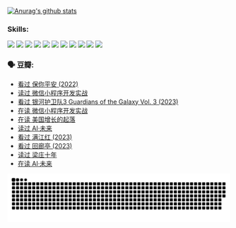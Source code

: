 
[![Anurag's github stats](https://github-readme-stats.vercel.app/api?username=w940853815)](https://github.com/anuraghazra/github-readme-stats)

### Skills:

<code><img height="32" src="https://cdn.jsdelivr.net/npm/simple-icons@v5/icons/python.svg"></code>
<code><img height="32" src="https://cdn.jsdelivr.net/npm/simple-icons@v5/icons/javascript.svg"></code>
<code><img height="32" src="https://cdn.jsdelivr.net/npm/simple-icons@v5/icons/django.svg"></code>
<code><img height="32" src="https://cdn.jsdelivr.net/npm/simple-icons@v5/icons/flask.svg"></code>
<code><img height="32" src="https://cdn.jsdelivr.net/npm/simple-icons@v5/icons/vuetify.svg"></code>
<code><img height="32" src="https://cdn.jsdelivr.net/npm/simple-icons@v5/icons/git.svg"></code>
<code><img height="32" src="https://cdn.jsdelivr.net/npm/simple-icons@v5/icons/docker.svg"></code>
<code><img height="32" src="https://cdn.jsdelivr.net/npm/simple-icons@v5/icons/postgresql.svg"></code>
<code><img height="32" src="https://cdn.jsdelivr.net/npm/simple-icons@v5/icons/elasticsearch.svg"></code>
<code><img height="32" src="https://cdn.jsdelivr.net/npm/simple-icons@v5/icons/macos.svg"></code>
<code><img height="32" src="https://cdn.jsdelivr.net/npm/simple-icons@v5/icons/linux.svg"></code>

### 🗣 豆瓣:

<!-- DOUBAN-ACTIVITIES:START -->
- [看过 保你平安‎ (2022)](https://www.douban.com/people/136069238/status/4239139510/?_i=84663930)
- [读过 微信小程序开发实战](https://www.douban.com/people/136069238/status/4237321528/?_i=84663930)
- [看过 银河护卫队3 Guardians of the Galaxy Vol. 3‎ (2023)](https://www.douban.com/people/136069238/status/4236631849/?_i=84663930)
- [在读 微信小程序开发实战](https://www.douban.com/people/136069238/status/4230177692/?_i=84663930)
- [在读 美国增长的起落](https://www.douban.com/people/136069238/status/4220055912/?_i=84663930)
- [读过 AI·未来](https://www.douban.com/people/136069238/status/4220054171/?_i=84663930)
- [看过 满江红‎ (2023)](https://www.douban.com/people/136069238/status/4219146433/?_i=84663930)
- [看过 回廊亭‎ (2023)](https://www.douban.com/people/136069238/status/4215992758/?_i=84663930)
- [读过 梁庄十年](https://www.douban.com/people/136069238/status/4206664969/?_i=84663930)
- [在读 AI·未来](https://www.douban.com/people/136069238/status/4206653520/?_i=84663930)
<!-- DOUBAN-ACTIVITIES:END -->


![Snake animation](https://raw.githubusercontent.com/w940853815/w940853815/output/github-contribution-grid-snake.svg)

<!--
**w940853815/w940853815** is a ✨ _special_ ✨ repository because its `README.md` (this file) appears on your GitHub profile.

Here are some ideas to get you started:

- 🔭 I’m currently working on ...
- 🌱 I’m currently learning ...
- 👯 I’m looking to collaborate on ...
- 🤔 I’m looking for help with ...
- 💬 Ask me about ...
- 📫 How to reach me: ...
- 😄 Pronouns: ...
- ⚡ Fun fact: ...
-->
